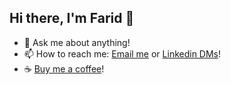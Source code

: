 ## Hi there, I'm Farid 👋

- 💬 Ask me about anything!
- 📫 How to reach me: [Email me](mailto:faridhaghgooyan@gmail.com) or [Linkedin DMs](https://www.linkedin.com/in/farid-haghgooyan/)!
- ☕ [Buy me a coffee](https://www.buymeacoffee.com/)!
